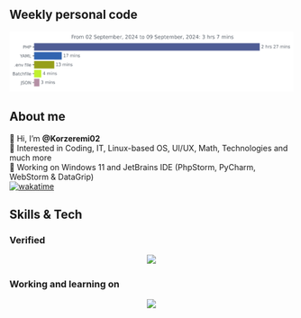 ## Weekly personal code
![img](https://github.com/Korzeremi/Korzeremi/blob/main/images/stat.svg)
  
## About me  
👋 Hi, I’m **@Korzeremi02**  
👀 Interested in Coding, IT, Linux-based OS, UI/UX, Math, Technologies and much more  
🔭 Working on Windows 11 and JetBrains IDE (PhpStorm, PyCharm, WebStorm & DataGrip)  
[![wakatime](https://wakatime.com/badge/user/bd983427-c491-4a42-8cb8-c95de187e70a.svg)](https://wakatime.com/@bd983427-c491-4a42-8cb8-c95de187e70a)  

## Skills & Tech 
### Verified
<p align="center">
  <a href="https://skillicons.dev">
    <img src="https://skillicons.dev/icons?i=bash,bitbucket,css,discord,figma,git,github,html,js,linux,md,mysql,next,php,phpstorm,pycharm,react,sass,svelte,symfony,tailwind,vercel,webstorm,webpack&perline=12" />
  </a>
</p>

### Working and learning on
<p align="center">
  <a href="https://skillicons.dev">
    <img src="https://skillicons.dev/icons?i=express,flutter,nodejs,postman,py,swift,vite&perline=14" />
  </a>
</p>
